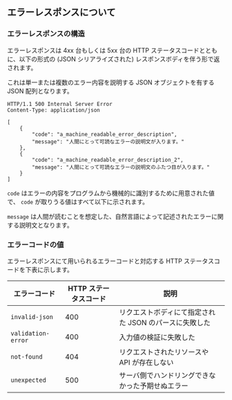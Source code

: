 ## <a name="error"></a> エラーレスポンスについて

### エラーレスポンスの構造

エラーレスポンスは 4xx 台もしくは 5xx 台の HTTP ステータスコードとともに、以下の形式の (JSON シリアライズされた) レスポンスボディを伴う形で返されます。

これは単一または複数のエラー内容を説明する JSON オブジェクトを有する JSON 配列となります。

```
HTTP/1.1 500 Internal Server Error
Content-Type: application/json

[
    {
        "code": "a_machine_readable_error_description",
        "message": "人間にとって可読なエラーの説明文が入ります。"
    },
    {
        "code": "a_machine_readable_error_description_2",
        "message": "人間にとって可読なエラーの説明文のふたつ目が入ります。"
    }
]
```

`code` はエラーの内容をプログラムから機械的に識別するために用意された値で、 `code` が取りうる値はすべて以下に示されます。

`message` は人間が読むことを想定した、自然言語によって記述されたエラーに関する説明文となります。

### エラーコードの値

エラーレスポンスにて用いられるエラーコードと対応する HTTP ステータスコードを下表に示します。

エラーコード | HTTP ステータスコード | 説明
--- | --- | ---
`invalid-json` | 400 | リクエストボディにて指定された JSON のパースに失敗した
`validation-error` | 400 | 入力値の検証に失敗した
`not-found` | 404 | リクエストされたリソースや API が存在しない
`unexpected` | 500 | サーバ側でハンドリングできなかった予期せぬエラー
